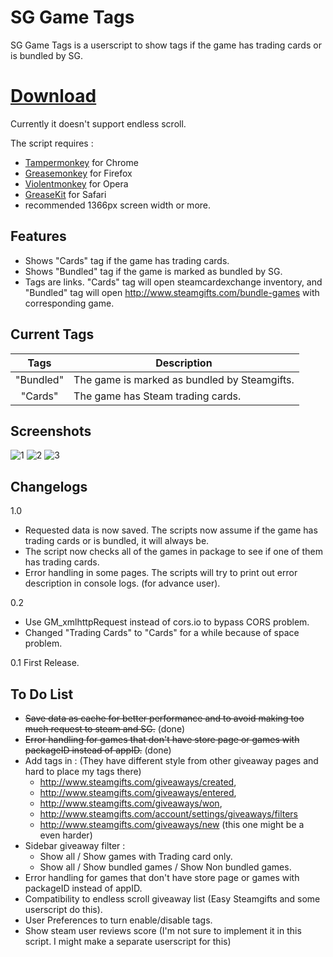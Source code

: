 # SG Game Tags

SG Game Tags is a userscript to show tags if the game has trading cards or is bundled by SG.

# [Download](https://greasyfork.org/en/scripts/18047-sg-game-tags)

Currently it doesn't support endless scroll. 

The script requires :
- [Tampermonkey](https://chrome.google.com/webstore/detail/tampermonkey/dhdgffkkebhmkfjojejmpbldmpobfkfo?hl=en) for Chrome
- [Greasemonkey](https://addons.mozilla.org/en-us/firefox/addon/greasemonkey/) for Firefox
- [Violentmonkey](https://addons.opera.com/en/extensions/details/violent-monkey/) for Opera
- [GreaseKit](http://www.macupdate.com/app/mac/20718/greasekit) for Safari
- recommended 1366px screen width or more.

## Features
- Shows "Cards" tag if the game has trading cards.
- Shows "Bundled" tag if the game is marked as bundled by SG.
- Tags are links. "Cards" tag will open steamcardexchange inventory, and "Bundled" tag will open http://www.steamgifts.com/bundle-games with corresponding game.

## Current Tags
| Tags | Description|
|:---:|---|
| "Bundled" | The game is marked as bundled by Steamgifts. |
| "Cards" | The game has Steam trading cards.  |

## Screenshots
![1](http://i.imgur.com/tBfc60B.png)
![2](http://i.imgur.com/GTlUVjU.png)
![3](http://i.imgur.com/myPzhN2.jpg)

## Changelogs
1.0
- Requested data is now saved. The scripts now assume if the game has trading cards or is bundled, it will always be.
- The script now checks all of the games in package to see if one of them has trading cards.
- Error handling in some pages. The scripts will try to print out error description in console logs. (for advance user).

0.2
- Use GM_xmlhttpRequest instead of cors.io to bypass CORS problem.
- Changed "Trading Cards" to "Cards" for a while because of space problem.

0.1	First Release.

## To Do List
- ~~Save data as cache for better performance and to avoid making too much request to steam and SG.~~ (done)
- ~~Error handling for games that don't have store page or games with packageID instead of appID.~~ (done)
- Add tags in : (They have different style from other giveaway pages and hard to place my tags there)
  - http://www.steamgifts.com/giveaways/created,
  - http://www.steamgifts.com/giveaways/entered, 
  - http://www.steamgifts.com/giveaways/won,
  - http://www.steamgifts.com/account/settings/giveaways/filters
  - http://www.steamgifts.com/giveaways/new (this one might be a even harder)
- Sidebar giveaway filter :
  - Show all / Show games with Trading card only.
  - Show all / Show bundled games / Show Non bundled games.
- Error handling for games that don't have store page or games with packageID instead of appID.
- Compatibility to endless scroll giveaway list (Easy Steamgifts and some userscript do this).
- User Preferences to turn enable/disable tags.
- Show steam user reviews score (I'm not sure to implement it in this script. I might make a separate userscript for this)
